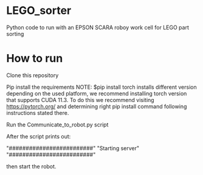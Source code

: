 # LEGO_sorter
Python code to run with an EPSON SCARA roboy work cell for LEGO part sorting

# How to run
Clone this repository

Pip install the requirements
NOTE: $pip install torch installs different version depending on the used platform,
we recommend installing torch version that supports CUDA 11.3. To do this we 
recommend visiting https://pytorch.org/ and determining right pip install command
following instructions stated there.

Run the Communicate_to_robot.py script

After the script prints out:

"#########################"
     "Starting server"
"#########################"

then start the robot.

